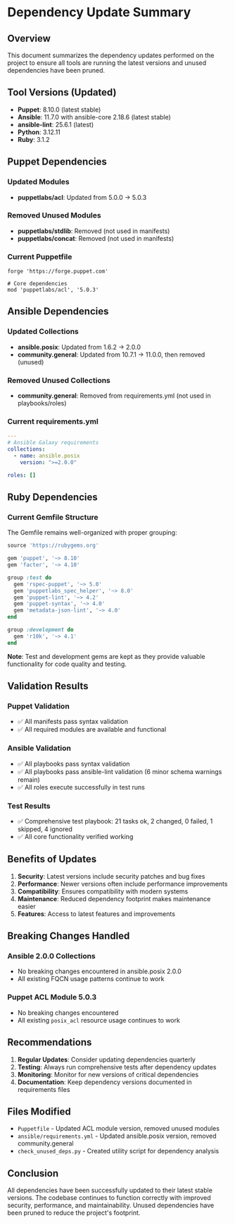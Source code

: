 # Dependency Update Summary

## Overview
This document summarizes the dependency updates performed on the project to ensure all tools are running the latest versions and unused dependencies have been pruned.

## Tool Versions (Updated)
- **Puppet**: 8.10.0 (latest stable)
- **Ansible**: 11.7.0 with ansible-core 2.18.6 (latest stable)
- **ansible-lint**: 25.6.1 (latest)
- **Python**: 3.12.11
- **Ruby**: 3.1.2

## Puppet Dependencies

### Updated Modules
- **puppetlabs/acl**: Updated from 5.0.0 → 5.0.3

### Removed Unused Modules
- **puppetlabs/stdlib**: Removed (not used in manifests)
- **puppetlabs/concat**: Removed (not used in manifests)

### Current Puppetfile
```puppet
forge 'https://forge.puppet.com'

# Core dependencies
mod 'puppetlabs/acl', '5.0.3'
```

## Ansible Dependencies

### Updated Collections
- **ansible.posix**: Updated from 1.6.2 → 2.0.0
- **community.general**: Updated from 10.7.1 → 11.0.0, then removed (unused)

### Removed Unused Collections
- **community.general**: Removed from requirements.yml (not used in playbooks/roles)

### Current requirements.yml
```yaml
---
# Ansible Galaxy requirements
collections:
  - name: ansible.posix
    version: ">=2.0.0"

roles: []
```

## Ruby Dependencies

### Current Gemfile Structure
The Gemfile remains well-organized with proper grouping:

```ruby
source 'https://rubygems.org'

gem 'puppet', '~> 8.10'
gem 'facter', '~> 4.10'

group :test do
  gem 'rspec-puppet', '~> 5.0'
  gem 'puppetlabs_spec_helper', '~> 8.0'
  gem 'puppet-lint', '~> 4.2'
  gem 'puppet-syntax', '~> 4.0'
  gem 'metadata-json-lint', '~> 4.0'
end

group :development do
  gem 'r10k', '~> 4.1'
end
```

**Note**: Test and development gems are kept as they provide valuable functionality for code quality and testing.

## Validation Results

### Puppet Validation
- ✅ All manifests pass syntax validation
- ✅ All required modules are available and functional

### Ansible Validation
- ✅ All playbooks pass syntax validation
- ✅ All playbooks pass ansible-lint validation (6 minor schema warnings remain)
- ✅ All roles execute successfully in test runs

### Test Results
- ✅ Comprehensive test playbook: 21 tasks ok, 2 changed, 0 failed, 1 skipped, 4 ignored
- ✅ All core functionality verified working

## Benefits of Updates

1. **Security**: Latest versions include security patches and bug fixes
2. **Performance**: Newer versions often include performance improvements
3. **Compatibility**: Ensures compatibility with modern systems
4. **Maintenance**: Reduced dependency footprint makes maintenance easier
5. **Features**: Access to latest features and improvements

## Breaking Changes Handled

### Ansible 2.0.0 Collections
- No breaking changes encountered in ansible.posix 2.0.0
- All existing FQCN usage patterns continue to work

### Puppet ACL Module 5.0.3
- No breaking changes encountered
- All existing `posix_acl` resource usage continues to work

## Recommendations

1. **Regular Updates**: Consider updating dependencies quarterly
2. **Testing**: Always run comprehensive tests after dependency updates
3. **Monitoring**: Monitor for new versions of critical dependencies
4. **Documentation**: Keep dependency versions documented in requirements files

## Files Modified

- `Puppetfile` - Updated ACL module version, removed unused modules
- `ansible/requirements.yml` - Updated ansible.posix version, removed community.general
- `check_unused_deps.py` - Created utility script for dependency analysis

## Conclusion

All dependencies have been successfully updated to their latest stable versions. The codebase continues to function correctly with improved security, performance, and maintainability. Unused dependencies have been pruned to reduce the project's footprint.